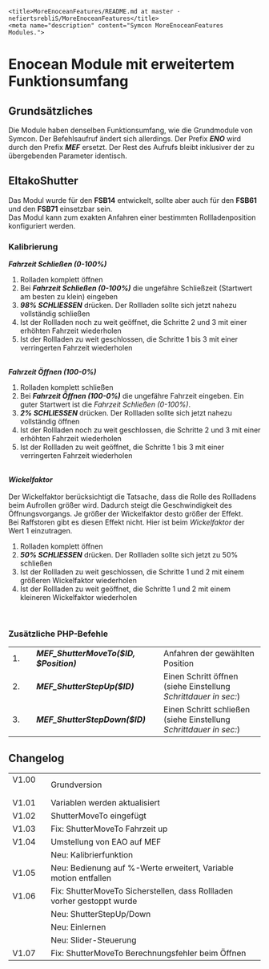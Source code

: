 <!DOCTYPE html>
<html lang="de">
  <head>
    <meta charset="utf-8">
	<meta name="viewport" content="width=device-width">
  
	<title>MoreEnoceanFeatures/README.md at master · nefiertsrebliS/MoreEnoceanFeatures</title>
    <meta name="description" content="Symcon MoreEnoceanFeatures Modules.">

  </head>

  <body>
	<h1>Enocean Module mit erweitertem Funktionsumfang</h1>
	<h2>Grundsätzliches</h2>
	Die Module haben denselben Funktionsumfang, wie die Grundmodule von Symcon.
	Der Befehlsaufruf ändert sich allerdings. Der Prefix <b><i>ENO</i></b> wird durch den Prefix <b><i>MEF</i></b> ersetzt. Der Rest des Aufrufs bleibt inklusiver der zu übergebenden Parameter identisch.
	<h2>EltakoShutter</h2>
	Das Modul wurde für den <b>FSB14</b> entwickelt, sollte aber auch für den <b>FSB61</b> und den <b>FSB71</b> einsetzbar sein.<br>
	Das Modul kann zum exakten Anfahren einer bestimmten Rollladenposition konfiguriert werden.
	<h3>Kalibrierung</h3>
	<b><i>Fahrzeit Schließen (0-100%)</i></b>
	<ol>
		<li>Rolladen komplett öffnen</li>
		<li>Bei <b><i>Fahrzeit Schließen (0-100%)</i></b> die ungefähre Schließzeit (Startwert am besten zu klein) eingeben</li>
		<li><b><i>98% SCHLIESSEN</i></b> drücken. Der Rollladen sollte sich jetzt nahezu vollständig schließen</li>
		<li>Ist der Rollladen noch zu weit geöffnet, die Schritte 2 und 3 mit einer erhöhten Fahrzeit wiederholen</li>
		<li>Ist der Rollladen zu weit geschlossen, die Schritte 1 bis 3 mit einer verringerten Fahrzeit wiederholen</li>
	</ol><br> 	
	<b><i>Fahrzeit Öffnen (100-0%)</i></b>
	<ol>
		<li>Rolladen komplett schließen</li>
		<li>Bei <b><i>Fahrzeit Öffnen (100-0%)</i></b> die ungefähre Fahrzeit eingeben. Ein guter Startwert ist die <i>Fahrzeit Schließen (0-100%)</i>.</li>
		<li><b><i>2% SCHLIESSEN</i></b> drücken. Der Rollladen sollte sich jetzt nahezu vollständig öffnen</li>
		<li>Ist der Rollladen noch zu weit geschlossen, die Schritte 2 und 3 mit einer erhöhten Fahrzeit wiederholen</li>
		<li>Ist der Rollladen zu weit geöffnet, die Schritte 1 bis 3 mit einer verringerten Fahrzeit wiederholen</li>
	</ol><br> 	
	<b><i>Wickelfaktor</i></b><br><br>
	Der Wickelfaktor berücksichtigt die Tatsache, dass die Rolle des Rollladens beim Aufrollen größer wird. Dadurch steigt die Geschwindigkeit des Öffnungsvorgangs. 
	Je größer der Wickelfaktor desto größer der Effekt.<br>
	Bei Raffstoren gibt es diesen Effekt nicht. Hier ist beim  <i>Wickelfaktor</i> der Wert 1 einzutragen.<br>
	<ol>
		<li>Rolladen komplett öffnen</li>
		<li><b><i>50% SCHLIESSEN</i></b> drücken. Der Rollladen sollte sich jetzt zu 50% schließen</li>
		<li>Ist der Rollladen zu weit geschlossen, die Schritte 1 und 2 mit einem größeren Wickelfaktor wiederholen</li>
		<li>Ist der Rollladen zu weit geöffnet, die Schritte 1 und 2 mit einem kleineren Wickelfaktor wiederholen</li>
	</ol><br> 	
	<h3>Zusätzliche PHP-Befehle</h3>
	<table>
	  <tr>
		<td>1.&nbsp;&nbsp;&nbsp;&nbsp;</td>
		<td><b><i>MEF_ShutterMoveTo($ID, $Position)</i></b>&nbsp;&nbsp;&nbsp;&nbsp;</td>
		<td>Anfahren der gewählten Position</td>
	  </tr>
	  <tr>
		<td>2.</td>
		<td><b><i>MEF_ShutterStepUp($ID)</i></b></td>
		<td>Einen Schritt öffnen (siehe Einstellung <i>Schrittdauer in sec:</i>)</td>
	  </tr>
	  <tr>
		<td>3.</td>
		<td><b><i>MEF_ShutterStepDown($ID)</i></b></td>
		<td>Einen Schritt schließen (siehe Einstellung <i>Schrittdauer in sec:</i>)</td>
	  </tr>
	</table>
	<h2>Changelog</h2>
	<table>
	  <tr>
		<td>V1.00 &nbsp;&nbsp;&nbsp;&nbsp;</td>
		<td>Grundversion</td>
	  </tr>
	  <tr>
		<td>V1.01</td>
		<td>Variablen werden aktualisiert</td>
	  </tr>
	  <tr>
		<td>V1.02</td>
		<td>ShutterMoveTo eingefügt</td>
	  </tr>
	  <tr>
		<td>V1.03</td>
		<td>Fix: ShutterMoveTo Fahrzeit up</td>
	  </tr>
	  <tr>
		<td>V1.04</td>
		<td>Umstellung von EAO auf MEF</td>
	  </tr>
	  <tr>
		<td></td>
		<td>Neu: Kalibrierfunktion</td>
	  </tr>
	  <tr>
		<td>V1.05</td>
		<td>Neu: Bedienung auf %-Werte erweitert, Variable motion entfallen</td>
	  </tr>
	  <tr>
		<td>V1.06</td>
		<td>Fix: ShutterMoveTo Sicherstellen, dass Rollladen vorher gestoppt wurde</td>
	  </tr>
	  <tr>
		<td></td>
		<td>Neu: ShutterStepUp/Down</td>
	  </tr>
	  <tr>
		<td></td>
		<td>Neu: Einlernen</td>
	  </tr>
	  <tr>
		<td></td>
		<td>Neu: Slider-Steuerung</td>
	  </tr>
	  <tr>
		<td>V1.07</td>
		<td>Fix: ShutterMoveTo Berechnungsfehler beim Öffnen</td>
	  </tr>
	</table>
  </body>
</html>

